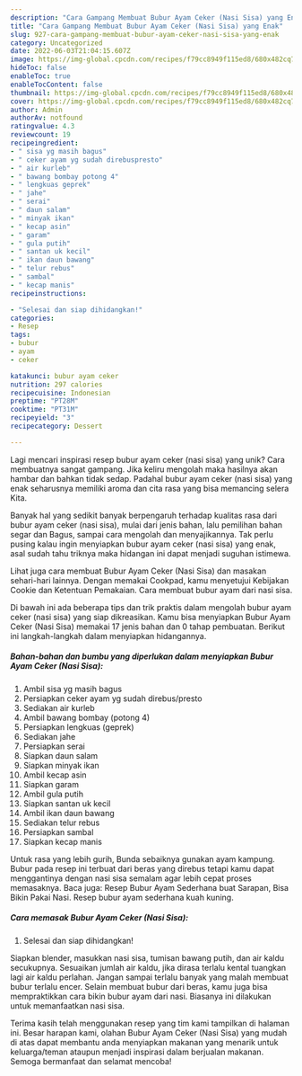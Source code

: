 ```yaml
---
description: "Cara Gampang Membuat Bubur Ayam Ceker (Nasi Sisa) yang Enak"
title: "Cara Gampang Membuat Bubur Ayam Ceker (Nasi Sisa) yang Enak"
slug: 927-cara-gampang-membuat-bubur-ayam-ceker-nasi-sisa-yang-enak
category: Uncategorized
date: 2022-06-03T21:04:15.607Z
image: https://img-global.cpcdn.com/recipes/f79cc8949f115ed8/680x482cq70/bubur-ayam-ceker-nasi-sisa-foto-resep-utama.jpg
hideToc: false
enableToc: true
enableTocContent: false
thumbnail: https://img-global.cpcdn.com/recipes/f79cc8949f115ed8/680x482cq70/bubur-ayam-ceker-nasi-sisa-foto-resep-utama.jpg
cover: https://img-global.cpcdn.com/recipes/f79cc8949f115ed8/680x482cq70/bubur-ayam-ceker-nasi-sisa-foto-resep-utama.jpg
author: Admin
authorAv: notfound
ratingvalue: 4.3
reviewcount: 19
recipeingredient:
- " sisa yg masih bagus"
- " ceker ayam yg sudah direbuspresto"
- " air kurleb"
- " bawang bombay potong 4"
- " lengkuas geprek"
- " jahe"
- " serai"
- " daun salam"
- " minyak ikan"
- " kecap asin"
- " garam"
- " gula putih"
- " santan uk kecil"
- " ikan daun bawang"
- " telur rebus"
- " sambal"
- " kecap manis"
recipeinstructions:

- "Selesai dan siap dihidangkan!"
categories:
- Resep
tags:
- bubur
- ayam
- ceker

katakunci: bubur ayam ceker 
nutrition: 297 calories
recipecuisine: Indonesian
preptime: "PT28M"
cooktime: "PT31M"
recipeyield: "3"
recipecategory: Dessert

---
```





Lagi mencari inspirasi resep bubur ayam ceker (nasi sisa) yang unik? Cara membuatnya sangat gampang. Jika keliru mengolah maka hasilnya akan hambar dan bahkan tidak sedap. Padahal bubur ayam ceker (nasi sisa) yang enak seharusnya memiliki aroma dan cita rasa yang bisa memancing selera Kita.





Banyak hal yang sedikit banyak berpengaruh terhadap kualitas rasa dari bubur ayam ceker (nasi sisa), mulai dari jenis bahan, lalu pemilihan bahan segar dan Bagus, sampai cara mengolah dan menyajikannya. Tak perlu pusing kalau ingin menyiapkan bubur ayam ceker (nasi sisa) yang enak,      asal sudah tahu triknya maka hidangan ini dapat menjadi suguhan istimewa.














Lihat juga cara membuat Bubur Ayam Ceker (Nasi Sisa) dan masakan sehari-hari lainnya. Dengan memakai Cookpad, kamu menyetujui Kebijakan Cookie dan Ketentuan Pemakaian. Cara membuat bubur ayam dari nasi sisa.






Di bawah ini ada beberapa tips dan trik praktis dalam mengolah bubur ayam ceker (nasi sisa) yang siap dikreasikan. Kamu bisa menyiapkan Bubur Ayam Ceker (Nasi Sisa) memakai 17 jenis bahan dan 0 tahap pembuatan. Berikut ini langkah-langkah dalam menyiapkan hidangannya.

<!--inarticleads1-->

##### Bahan-bahan dan bumbu yang diperlukan dalam menyiapkan Bubur Ayam Ceker (Nasi Sisa):

1. Ambil  sisa yg masih bagus
1. Persiapkan  ceker ayam yg sudah direbus/presto
1. Sediakan  air kurleb
1. Ambil  bawang bombay (potong 4)
1. Persiapkan  lengkuas (geprek)
1. Sediakan  jahe
1. Persiapkan  serai
1. Siapkan  daun salam
1. Siapkan  minyak ikan
1. Ambil  kecap asin
1. Siapkan  garam
1. Ambil  gula putih
1. Siapkan  santan uk kecil
1. Ambil  ikan daun bawang
1. Sediakan  telur rebus
1. Persiapkan  sambal
1. Siapkan  kecap manis


Untuk rasa yang lebih gurih, Bunda sebaiknya gunakan ayam kampung. Bubur pada resep ini terbuat dari beras yang direbus tetapi kamu dapat menggantinya dengan nasi sisa semalam agar lebih cepat proses memasaknya. Baca juga: Resep Bubur Ayam Sederhana buat Sarapan, Bisa Bikin Pakai Nasi. Resep bubur ayam sederhana kuah kuning. 

<!--inarticleads2-->

##### Cara memasak Bubur Ayam Ceker (Nasi Sisa):


1. Selesai dan siap dihidangkan!

Siapkan blender, masukkan nasi sisa, tumisan bawang putih, dan air kaldu secukupnya. Sesuaikan jumlah air kaldu, jika dirasa terlalu kental tuangkan lagi air kaldu perlahan. Jangan sampai terlalu banyak yang malah membuat bubur terlalu encer. Selain membuat bubur dari beras, kamu juga bisa mempraktikkan cara bikin bubur ayam dari nasi. Biasanya ini dilakukan untuk memanfaatkan nasi sisa. 

Terima kasih telah menggunakan resep yang tim kami tampilkan di halaman ini. Besar harapan kami, olahan Bubur Ayam Ceker (Nasi Sisa) yang mudah di atas dapat membantu anda menyiapkan makanan yang menarik untuk keluarga/teman ataupun menjadi inspirasi dalam berjualan makanan. Semoga bermanfaat dan selamat mencoba!
